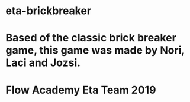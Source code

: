 # eta-brickbreaker
# Based of the classic brick breaker game, this game was made by Nori, Laci and Jozsi.
# Flow Academy Eta Team 2019